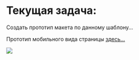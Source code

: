 # Текущая задача:

Создать прототип макета по данному шаблону…



Прототип мобильного вида страницы [здесь…](./mob-view.html)

<a href='./mob-view.html'>
<img src="https://2.bp.blogspot.com/-B8b01KX1t3o/Yd2e9cDV2iI/AAAAAAAAHBc/9U1gR9NvMAQDwVPgbRcI-bjuhX4UenQCwCK4BGAYYCw/s600/ik001-701201.jpeg"></a>


